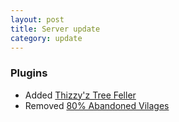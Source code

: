 ```yaml
---
layout: post
title: Server update
category: update
---
```


### Plugins
* Added [Thizzy'z Tree Feller](https://modrinth.com/plugin/thizzyz-tree-feller)  
* Removed [80% Abandoned Vilages](https://modrinth.com/datapack/abandoned-villages)  
